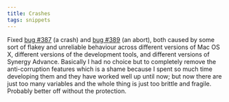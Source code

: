 ```yaml
---
title: Crashes
tags: snippets
---
```


Fixed [bug \#387](http://www.wincent.com/a/support/bugs/show_bug.cgi?id=387) (a crash) and [bug \#389](http://www.wincent.com/a/support/bugs/show_bug.cgi?id=389) (an abort), both caused by some sort of flakey and unreliable behaviour across different versions of Mac OS X, different versions of the development tools, and different versions of Synergy Advance. Basically I had no choice but to completely remove the anti-corruption features which is a shame because I spent so much time developing them and they have worked well up until now; but now there are just too many variables and the whole thing is just too brittle and fragile. Probably better off without the protection.
